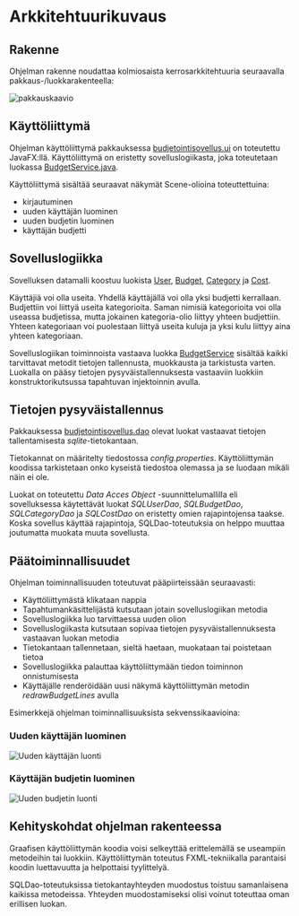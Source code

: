 # Arkkitehtuurikuvaus

## Rakenne

Ohjelman rakenne noudattaa kolmiosaista kerrosarkkitehtuuria seuraavalla pakkaus-/luokkarakenteella:

![pakkauskaavio](https://user-images.githubusercontent.com/48988852/116991973-06b25600-acde-11eb-9f07-eaa922dfae87.png)

## Käyttöliittymä

Ohjelman käyttöliittymä pakkauksessa [budjetointisovellus.ui](https://github.com/alaanni/ot-harjoitustyo/tree/master/Budjetointisovellus/src/main/java/budjetointisovellus/ui) on toteutettu JavaFX:llä. Käyttöliittymä on eristetty sovelluslogiikasta, joka toteutetaan luokassa [BudgetService.java](https://github.com/alaanni/ot-harjoitustyo/blob/master/Budjetointisovellus/src/main/java/budjetointisovellus/domain/BudgetService.java). 

Käyttöliittymä sisältää seuraavat näkymät Scene-olioina toteuttettuina:

- kirjautuminen
- uuden käyttäjän luominen
- uuden budjetin luominen
- käyttäjän budjetti

## Sovelluslogiikka

Sovelluksen datamalli koostuu luokista [User](https://github.com/alaanni/ot-harjoitustyo/blob/master/Budjetointisovellus/src/main/java/budjetointisovellus/domain/User.java), [Budget](https://github.com/alaanni/ot-harjoitustyo/blob/master/Budjetointisovellus/src/main/java/budjetointisovellus/domain/Budget.java), [Category](https://github.com/alaanni/ot-harjoitustyo/blob/master/Budjetointisovellus/src/main/java/budjetointisovellus/domain/Category.java) ja [Cost](https://github.com/alaanni/ot-harjoitustyo/blob/master/Budjetointisovellus/src/main/java/budjetointisovellus/domain/Cost.java). 

Käyttäjiä voi olla useita. Yhdellä käyttäjällä voi olla yksi budjetti kerrallaan. Budjettiin voi liittyä useita kategorioita. Saman nimisiä kategorioita voi olla useassa budjetissa, mutta jokainen kategoria-olio liittyy yhteen budjettiin. Yhteen kategoriaan voi puolestaan liittyä useita kuluja ja yksi kulu liittyy aina yhteen kategoriaan. 

Sovelluslogiikan toiminnoista vastaava luokka [BudgetService](https://github.com/alaanni/ot-harjoitustyo/blob/master/Budjetointisovellus/src/main/java/budjetointisovellus/domain/BudgetService.java) sisältää kaikki tarvittavat metodit tietojen tallennusta, muokkausta ja tarkistusta varten. Luokalla on pääsy tietojen pysyväistallennuksesta vastaaviin luokkiin konstruktorikutsussa tapahtuvan injektoinnin avulla. 

## Tietojen pysyväistallennus

Pakkauksessa [budjetointisovellus.dao](https://github.com/alaanni/ot-harjoitustyo/tree/master/Budjetointisovellus/src/main/java/budjetointisovellus/dao) olevat luokat vastaavat tietojen tallentamisesta _sqlite_-tietokantaan. 

Tietokannat on määritelty tiedostossa _config.properties_. Käyttöliittymän koodissa tarkistetaan onko kyseistä tiedostoa olemassa ja se luodaan mikäli näin ei ole.

Luokat on toteutettu _Data Acces Object_ -suunnittelumallilla eli sovelluksessa käytettävät luokat _SQLUserDao_, _SQLBudgetDao_, _SQLCategoryDao_ ja _SQLCostDao_ on eristetty omien rajapintojensa taakse. Koska sovellus käyttää rajapintoja, SQLDao-toteutuksia on helppo muuttaa joutumatta muokata muuta sovellusta. 

## Päätoiminnallisuudet

Ohjelman toiminnallisuuden toteutuvat pääpiirteissään seuraavasti:

- Käyttöliittymästä klikataan nappia
- Tapahtumankäsittelijästä kutsutaan jotain sovelluslogiikan metodia
- Sovelluslogiikka luo tarvittaessa uuden olion
- Sovelluslogiikasta kutsutaan sopivaa tietojen pysyväistallennuksesta vastaavan luokan metodia
- Tietokantaan tallennetaan, sieltä haetaan, muokataan tai poistetaan tietoa
- Sovelluslogiikka palauttaa käyttöliittymään tiedon toiminnon onnistumisesta 
- Käyttäjälle renderöidään uusi näkymä käyttöliittymän metodin _redrawBudgetLines_ avulla

Esimerkkejä ohjelman toiminnallisuuksista sekvenssikaavioina:

### Uuden käyttäjän luominen

![Uuden käyttäjän luonti](https://user-images.githubusercontent.com/48988852/116069288-e22dfc80-a693-11eb-9340-0bd2de480b21.png)

### Käyttäjän budjetin luominen

![Uuden budjetin luonti](https://user-images.githubusercontent.com/48988852/116081751-4e642c80-a6a3-11eb-9a2a-e80bf4e76d13.png)

## Kehityskohdat ohjelman rakenteessa

Graafisen käyttöliittymän koodia voisi selkeyttää erittelemällä se useampiin metodeihin tai luokkiin. Käyttöliittymän toteutus FXML-tekniikalla parantaisi koodin luettavuutta ja helpottaisi tyylittelyä. 

SQLDao-toteutuksissa tietokantayhteyden muodostus toistuu samanlaisena kaikissa metodeissa. Yhteyden muodostamiseksi olisi voinut toteuttaa oman erillisen luokan. 
